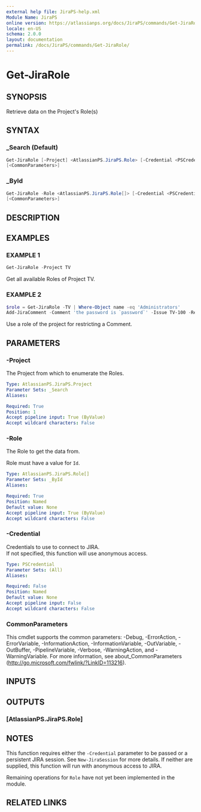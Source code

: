 ```yaml
---
external help file: JiraPS-help.xml
Module Name: JiraPS
online version: https://atlassianps.org/docs/JiraPS/commands/Get-JiraRole/
locale: en-US
schema: 2.0.0
layout: documentation
permalink: /docs/JiraPS/commands/Get-JiraRole/
---
```

# Get-JiraRole

## SYNOPSIS

Retrieve data on the Project's Role(s)

## SYNTAX

### _Search (Default)

```powershell
Get-JiraRole [-Project] <AtlassianPS.JiraPS.Role> [-Credential <PSCredential>]
[<CommonParameters>]
```

### _ById

```powershell
Get-JiraRole -Role <AtlassianPS.JiraPS.Role[]> [-Credential <PSCredential>]
[<CommonParameters>]
```

## DESCRIPTION

## EXAMPLES

### EXAMPLE 1

```powershell
Get-JiraRole -Project TV
```

Get all available Roles of Project TV.

### EXAMPLE 2

```powershell
$role = Get-JiraRole -TV | Where-Object name -eq 'Administrators'
Add-JiraComment -Comment 'the password is `password`' -Issue TV-100 -RestrictToRole $role
```

Use a role of the project for restricting a Comment.

## PARAMETERS

### -Project

The Project from which to enumerate the Roles.

```yaml
Type: AtlassianPS.JiraPS.Project
Parameter Sets: _Search
Aliases:

Required: True
Position: 1
Accept pipeline input: True (ByValue)
Accept wildcard characters: False
```

### -Role

The Role to get the data from.

Role must have a value for `Id`.

```yaml
Type: AtlassianPS.JiraPS.Role[]
Parameter Sets: _ById
Aliases:

Required: True
Position: Named
Default value: None
Accept pipeline input: True (ByValue)
Accept wildcard characters: False
```

### -Credential

Credentials to use to connect to JIRA.  
If not specified, this function will use anonymous access.

```yaml
Type: PSCredential
Parameter Sets: (All)
Aliases:

Required: False
Position: Named
Default value: None
Accept pipeline input: False
Accept wildcard characters: False
```

### CommonParameters

This cmdlet supports the common parameters: -Debug, -ErrorAction, -ErrorVariable,
-InformationAction, -InformationVariable, -OutVariable, -OutBuffer, -PipelineVariable,
-Verbose, -WarningAction, and -WarningVariable.
For more information, see about_CommonParameters (<http://go.microsoft.com/fwlink/?LinkID=113216>).

## INPUTS

## OUTPUTS

### [AtlassianPS.JiraPS.Role]

## NOTES

This function requires either the `-Credential` parameter to be passed or a persistent JIRA session.
See `New-JiraSession` for more details.
If neither are supplied, this function will run with anonymous access to JIRA.

Remaining operations for `Role` have not yet been implemented in the module.

## RELATED LINKS
